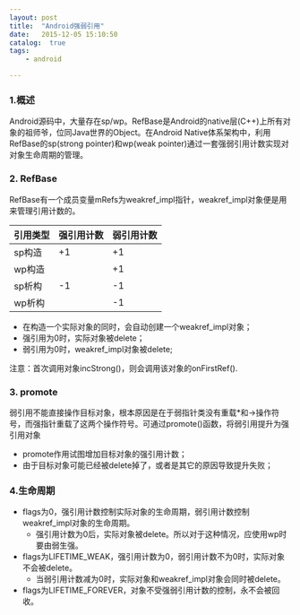```yaml
---
layout: post
title:  "Android强弱引用"
date:   2015-12-05 15:10:50
catalog:  true
tags:
    - android

---
```


### 1.概述
Android源码中，大量存在sp/wp。RefBase是Android的native层(C++)上所有对象的祖师爷，位同Java世界的Object。在Android Native体系架构中，利用RefBase的sp(strong pointer)和wp(weak pointer)通过一套强弱引用计数实现对对象生命周期的管理。

### 2. RefBase
RefBase有一个成员变量mRefs为weakref_impl指针，weakref_impl对象便是用来管理引用计数的。

|引用类型|强引用计数|弱引用计数|
|---|---|---|
|sp构造|+1|+1|
|wp构造||+1|
|sp析构|-1|-1|
|wp析构||-1|


- 在构造一个实际对象的同时，会自动创建一个weakref_impl对象；
- 强引用为0时，实际对象被delete；
- 弱引用为0时，weakref_impl对象被delete;

注意：首次调用对象incStrong()，则会调用该对象的onFirstRef().

### 3. promote
弱引用不能直接操作目标对象，根本原因是在于弱指针类没有重载*和->操作符号，而强指针重载了这两个操作符号。可通过promote()函数，将弱引用提升为强引用对象

- promote作用试图增加目标对象的强引用计数；
- 由于目标对象可能已经被delete掉了，或者是其它的原因导致提升失败；

### 4.生命周期

- flags为0，强引用计数控制实际对象的生命周期，弱引用计数控制weakref_impl对象的生命周期。
    - 强引用计数为0后，实际对象被delete。所以对于这种情况，应使用wp时要由弱生强。
- flags为LIFETIME_WEAK，强引用计数为0，弱引用计数不为0时，实际对象不会被delete。
    - 当弱引用计数减为0时，实际对象和weakref_impl对象会同时被delete。
- flags为LIFETIME_FOREVER，对象不受强弱引用计数的控制，永不会被回收。
